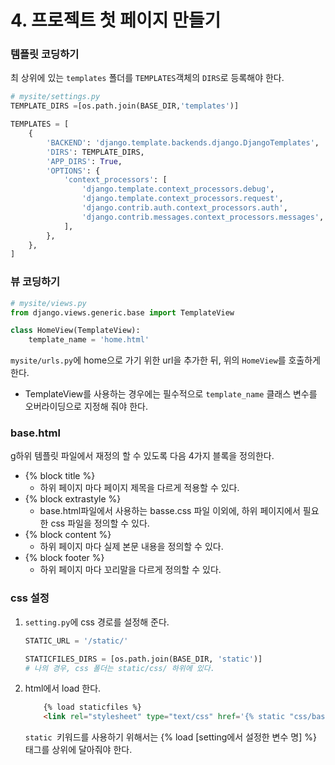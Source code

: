 # 4. 프로젝트 첫 페이지 만들기

### 템플릿 코딩하기

최 상위에 있는 `templates` 폴더를 `TEMPLATES`객체의 `DIRS`로 등록해야 한다.

```python
# mysite/settings.py
TEMPLATE_DIRS =[os.path.join(BASE_DIR,'templates')]

TEMPLATES = [
    {
        'BACKEND': 'django.template.backends.django.DjangoTemplates',
        'DIRS': TEMPLATE_DIRS,
        'APP_DIRS': True,
        'OPTIONS': {
            'context_processors': [
                'django.template.context_processors.debug',
                'django.template.context_processors.request',
                'django.contrib.auth.context_processors.auth',
                'django.contrib.messages.context_processors.messages',
            ],
        },
    },
]
```



### 뷰 코딩하기

```python
# mysite/views.py
from django.views.generic.base import TemplateView

class HomeView(TemplateView):
    template_name = 'home.html'
```

`mysite/urls.py`에 home으로 가기 위한 url을 추가한 뒤, 위의 `HomeView`를 호출하게 한다.

- TemplateView를 사용하는 경우에는 필수적으로 `template_name` 클래스 변수를 오버라이딩으로 지정해 줘야 한다.



### base.html

g하위 템플릿 파일에서 재정의 할 수 있도록 다음 4가지 블록을 정의한다.

- {% block title %}
  - 하위 페이지 마다 페이지 제목을 다르게 적용할 수 있다.
- {% block extrastyle %}
  - base.html파일에서 사용하는 basse.css 파일 이외에, 하위 페이지에서 필요한 css 파일을 정의할 수 있다.
- {% block content %}
  - 하위 페이지 마다 실제 본문 내용을 정의할 수 있다.
- {% block footer %}
  - 하위 페이지 마다 꼬리말을 다르게 정의할 수 있다.



### css 설정

1. `setting.py`에 css 경로를 설정해 준다.

   ```python
   STATIC_URL = '/static/'
   
   STATICFILES_DIRS = [os.path.join(BASE_DIR, 'static')]
   # 나의 경우, css 폴더는 static/css/ 하위에 있다.
   ```

2. html에서 load 한다.

   ```html
       {% load staticfiles %}
       <link rel="stylesheet" type="text/css" href='{% static "css/base.css" %}'/>
   ```

   `static `키워드를 사용하기 위해서는 {% load [setting에서 설정한 변수 명] %} 태그를 상위에 달아줘야 한다.